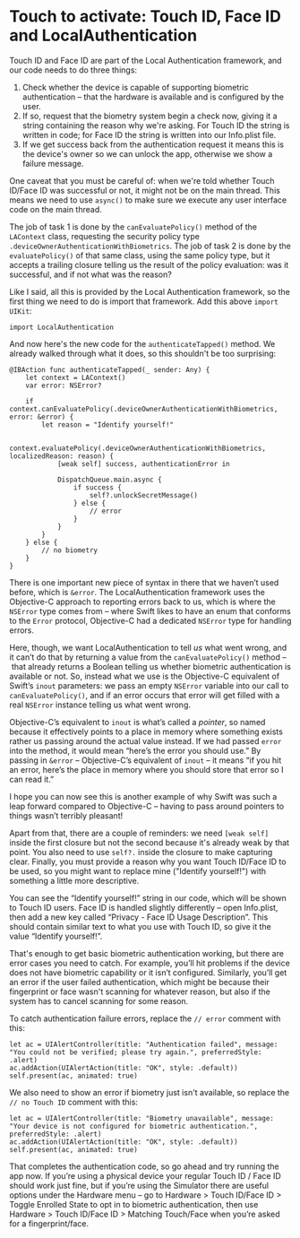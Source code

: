 # Touch to activate: Touch ID, Face ID and LocalAuthentication

<!-- YOUTUBE: RMst1BtMTcE -->

Touch ID and Face ID are part of the Local Authentication framework, and our code needs to do three things:

1. Check whether the device is capable of supporting biometric authentication – that the hardware is available and is configured by the user.
2. If so, request that the biometry system begin a check now, giving it a string containing the reason why we're asking. For Touch ID the string is written in code; for Face ID the string is written into our Info.plist file.
3. If we get success back from the authentication request it means this is the device's owner so we can unlock the app, otherwise we show a failure message.

One caveat that you must be careful of: when we're told whether Touch ID/Face ID was successful or not, it might not be on the main thread. This means we need to use `async()` to make sure we execute any user interface code on the main thread.

The job of task 1 is done by the `canEvaluatePolicy()` method of the `LAContext` class, requesting the security policy type `.deviceOwnerAuthenticationWithBiometrics`. The job of task 2 is done by the `evaluatePolicy()` of that same class, using the same policy type, but it accepts a trailing closure telling us the result of the policy evaluation: was it successful, and if not what was the reason?

Like I said, all this is provided by the Local Authentication framework, so the first thing we need to do is import that framework. Add this above `import UIKit`:

    import LocalAuthentication

And now here's the new code for the `authenticateTapped()` method. We already walked through what it does, so this shouldn't be too surprising:

    @IBAction func authenticateTapped(_ sender: Any) {
        let context = LAContext()
        var error: NSError?

        if context.canEvaluatePolicy(.deviceOwnerAuthenticationWithBiometrics, error: &error) {
            let reason = "Identify yourself!"

            context.evaluatePolicy(.deviceOwnerAuthenticationWithBiometrics, localizedReason: reason) {
                [weak self] success, authenticationError in

                DispatchQueue.main.async {
                    if success {
                        self?.unlockSecretMessage()
                    } else {
                        // error
                    }
                }
            }
        } else {
            // no biometry
        }
    }

There is one important new piece of syntax in there that we haven’t used before, which is `&error`. The LocalAuthentication framework uses the Objective-C approach to reporting errors back to us, which is where the `NSError` type comes from – where Swift likes to have an enum that conforms to the `Error` protocol, Objective-C had a dedicated `NSError` type for handling errors.

Here, though, we want LocalAuthentication to tell *us* what went wrong, and it can’t do that by returning a value from the `canEvaluatePolicy()` method – that already returns a Boolean telling us whether biometric authentication is available or not. So, instead what we use is the Objective-C equivalent of Swift’s `inout` parameters: we pass an empty `NSError` variable into our call to `canEvaluatePolicy()`, and if an error occurs that error will get filled with a real `NSError` instance telling us what went wrong.

Objective-C’s equivalent to `inout` is what’s called a *pointer*, so named because it effectively points to a place in memory where something exists rather us passing around the actual value instead. If we had passed `error` into the method, it would mean “here’s the error you should use.” By passing in `&error` – Objective-C’s equivalent of `inout` – it means “if you hit an error, here’s the place in memory where you should store that error so I can read it.”

I hope you can now see this is another example of why Swift was such a leap forward compared to Objective-C – having to pass around pointers to things wasn’t terribly pleasant!

Apart from that, there are a couple of reminders: we need `[weak self]` inside the first closure but not the second because it's already weak by that point. You also need to use `self?.` inside the closure to make capturing clear. Finally, you must provide a reason why you want Touch ID/Face ID to be used, so you might want to replace mine ("Identify yourself!") with something a little more descriptive.

You can see the “Identify yourself!” string in our code, which will be shown to Touch ID users. Face ID is handled slightly differently – open Info.plist, then add a new key called “Privacy - Face ID Usage Description”. This should contain similar text to what you use with Touch ID, so give it the value “Identify yourself!”.

That's enough to get basic biometric authentication working, but there are error cases you need to catch. For example, you’ll hit problems if the device does not have biometric capability or it isn’t configured. Similarly, you’ll get an error if the user failed authentication, which might be because their fingerprint or face wasn't scanning for whatever reason, but also if the system has to cancel scanning for some reason.

To catch authentication failure errors, replace the `// error` comment with this:

    let ac = UIAlertController(title: "Authentication failed", message: "You could not be verified; please try again.", preferredStyle: .alert)
    ac.addAction(UIAlertAction(title: "OK", style: .default))
    self.present(ac, animated: true)

We also need to show an error if biometry just isn't available, so replace the `// no Touch ID` comment with this:

    let ac = UIAlertController(title: "Biometry unavailable", message: "Your device is not configured for biometric authentication.", preferredStyle: .alert)
    ac.addAction(UIAlertAction(title: "OK", style: .default))
    self.present(ac, animated: true)

That completes the authentication code, so go ahead and try running the app now. If you’re using a physical device your regular Touch ID / Face ID should work just fine, but if you’re using the Simulator there are useful options under the Hardware menu – go to Hardware > Touch ID/Face ID > Toggle Enrolled State to opt in to biometric authentication, then use Hardware > Touch ID/Face ID > Matching Touch/Face when you’re asked for a fingerprint/face.
